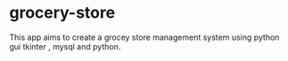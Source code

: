 # grocery-store
This app aims to create a grocey store management system using python gui tkinter , mysql and python.
